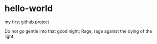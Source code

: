 # hello-world
my first github project

Do not go gentle into that good night;
Rage, rage against the dying of the light.
